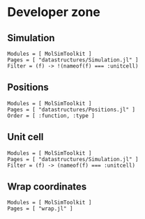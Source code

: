 # Developer zone

## Simulation

```@autodocs
Modules = [ MolSimToolkit ]
Pages = [ "datastructures/Simulation.jl" ]
Filter = (f) -> !(nameof(f) === :unitcell)
```

## Positions

```@autodocs
Modules = [ MolSimToolkit ]
Pages = [ "datastructures/Positions.jl" ]
Order = [ :function, :type ]
```

## Unit cell

```@autodocs
Modules = [ MolSimToolkit ]
Pages = [ "datastructures/Simulation.jl" ]
Filter = (f) -> (nameof(f) === :unitcell)
```

## Wrap coordinates

```@autodocs
Modules = [ MolSimToolkit ]
Pages = [ "wrap.jl" ]
```




